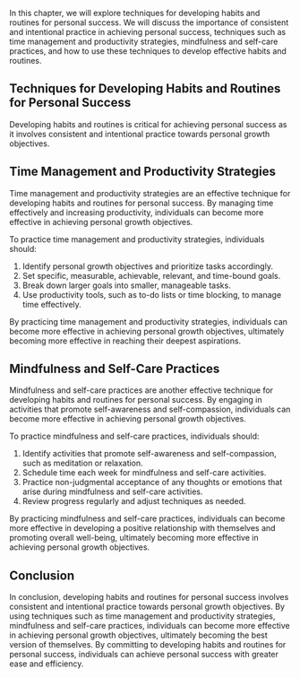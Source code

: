 
In this chapter, we will explore techniques for developing habits and routines for personal success. We will discuss the importance of consistent and intentional practice in achieving personal success, techniques such as time management and productivity strategies, mindfulness and self-care practices, and how to use these techniques to develop effective habits and routines.

Techniques for Developing Habits and Routines for Personal Success
------------------------------------------------------------------

Developing habits and routines is critical for achieving personal success as it involves consistent and intentional practice towards personal growth objectives.

Time Management and Productivity Strategies
-------------------------------------------

Time management and productivity strategies are an effective technique for developing habits and routines for personal success. By managing time effectively and increasing productivity, individuals can become more effective in achieving personal growth objectives.

To practice time management and productivity strategies, individuals should:

1. Identify personal growth objectives and prioritize tasks accordingly.
2. Set specific, measurable, achievable, relevant, and time-bound goals.
3. Break down larger goals into smaller, manageable tasks.
4. Use productivity tools, such as to-do lists or time blocking, to manage time effectively.

By practicing time management and productivity strategies, individuals can become more effective in achieving personal growth objectives, ultimately becoming more effective in reaching their deepest aspirations.

Mindfulness and Self-Care Practices
-----------------------------------

Mindfulness and self-care practices are another effective technique for developing habits and routines for personal success. By engaging in activities that promote self-awareness and self-compassion, individuals can become more effective in achieving personal growth objectives.

To practice mindfulness and self-care practices, individuals should:

1. Identify activities that promote self-awareness and self-compassion, such as meditation or relaxation.
2. Schedule time each week for mindfulness and self-care activities.
3. Practice non-judgmental acceptance of any thoughts or emotions that arise during mindfulness and self-care activities.
4. Review progress regularly and adjust techniques as needed.

By practicing mindfulness and self-care practices, individuals can become more effective in developing a positive relationship with themselves and promoting overall well-being, ultimately becoming more effective in achieving personal growth objectives.

Conclusion
----------

In conclusion, developing habits and routines for personal success involves consistent and intentional practice towards personal growth objectives. By using techniques such as time management and productivity strategies, mindfulness and self-care practices, individuals can become more effective in achieving personal growth objectives, ultimately becoming the best version of themselves. By committing to developing habits and routines for personal success, individuals can achieve personal success with greater ease and efficiency.
